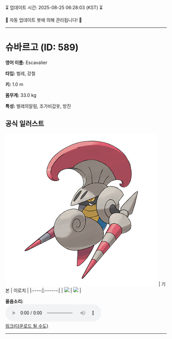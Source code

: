
⏳ 업데이트 시간: 2025-08-25 06:28:03 (KST) ⏳

🤖 자동 업데이트 봇에 의해 관리됩니다! 🤖

---

# 슈바르고 (ID: 589)
**영어 이름:** Escavalier

**타입:** 벌레, 강철

**키:** 1.0 m

**몸무게:** 33.0 kg

**특성:** 벌레의알림, 조가비갑옷, 방진

## 공식 일러스트
![](https://raw.githubusercontent.com/PokeAPI/sprites/master/sprites/pokemon/other/official-artwork/589.png)
| 기본 | 이로치 |
|:----:|:------:|
| <img src="http://play.pokemonshowdown.com/sprites/ani/escavalier.gif" width="200"> | <img src="http://play.pokemonshowdown.com/sprites/ani-shiny/escavalier.gif" width="200"> |

**울음소리:**<br><audio controls src="https://raw.githubusercontent.com/PokeAPI/cries/main/cries/pokemon/latest/589.ogg"></audio><br> [링크(다운로드 될 수도)](https://raw.githubusercontent.com/PokeAPI/cries/main/cries/pokemon/latest/589.ogg)


---
